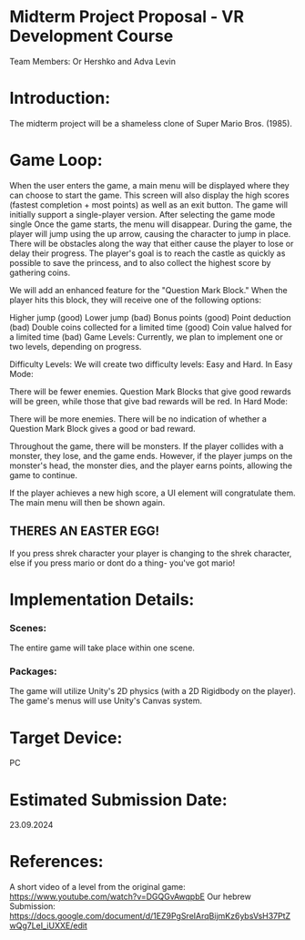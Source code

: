 # Midterm Project Proposal - VR Development Course
Team Members: Or Hershko and Adva Levin

# Introduction:
The midterm project will be a shameless clone of Super Mario Bros. (1985).

# Game Loop:
When the user enters the game, a main menu will be displayed where they can choose to start the game. This screen will also display the high scores (fastest completion + most points) as well as an exit button.
The game will initially support a single-player version.
After selecting the game mode single
Once the game starts, the menu will disappear. During the game, the player will jump using the up arrow, causing the character to jump in place. There will be obstacles along the way that either cause the player to lose or delay their progress. The player's goal is to reach the castle as quickly as possible to save the princess, and to also collect the highest score by gathering coins.

We will add an enhanced feature for the "Question Mark Block." When the player hits this block, they will receive one of the following options:

Higher jump (good)
Lower jump (bad)
Bonus points (good)
Point deduction (bad)
Double coins collected for a limited time (good)
Coin value halved for a limited time (bad)
Game Levels:
Currently, we plan to implement one or two levels, depending on progress.

Difficulty Levels:
We will create two difficulty levels: Easy and Hard.
In Easy Mode:

There will be fewer enemies.
Question Mark Blocks that give good rewards will be green, while those that give bad rewards will be red.
In Hard Mode:

There will be more enemies.
There will be no indication of whether a Question Mark Block gives a good or bad reward.

Throughout the game, there will be monsters. If the player collides with a monster, they lose, and the game ends. However, if the player jumps on the monster's head, the monster dies, and the player earns points, allowing the game to continue.

If the player achieves a new high score, a UI element will congratulate them. The main menu will then be shown again.


## THERES AN EASTER EGG!
If you press shrek character your player is changing to the shrek character, else if you press mario or dont do a thing- you've got mario!


# Implementation Details:
### Scenes:
The entire game will take place within one scene.

### Packages:
The game will utilize Unity's 2D physics (with a 2D Rigidbody on the player).
The game's menus will use Unity's Canvas system.

# Target Device:
PC
# Estimated Submission Date:
23.09.2024
# References:
A short video of a level from the original game:
https://www.youtube.com/watch?v=DGQGvAwqpbE
Our hebrew Submission:
https://docs.google.com/document/d/1EZ9PgSreIArqBijmKz6ybsVsH37PtZwQg7LeI_iUXXE/edit


